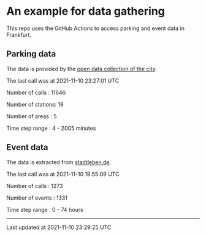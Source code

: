 # An example for data gathering

This repo uses the GitHub Actions to access parking and event data in Frankfurt.

## Parking data
The data is provided by the [open data collection of the city](https://www.offenedaten.frankfurt.de/).

The last call was at 2021-11-10 23:27:01 UTC

Number of calls   : 11646

Number of stations:    18

Number of areas   :     5

Time step range   :     4 -  2005 minutes


## Event data
The data is extracted from [stadtleben.de](https://stadtleben.de/frankfurt/).

The last call was at 2021-11-10 19:55:09 UTC

Number of calls   : 1273

Number of events  : 1331

Time step range   :    0 -   74 hours


----

Last updated at 2021-11-10 23:29:25 UTC
